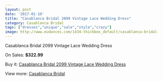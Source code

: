 ```yaml
---
layout: post
date: '2017-01-10'
title: "Casablanca Bridal 2099 Vintage Lace Wedding Dress"
category: Casablanca Bridal
tags: ["dresses","unique","sale","style","crazy"]
image: http://www.eudances.com/1434-thickbox_default/casablanca-bridal-2099-vintage-lace-wedding-dress.jpg
---
```

Casablanca Bridal 2099 Vintage Lace Wedding Dress

On Sales: **$322.99**
<a href="https://www.eudances.com/en/casablanca-bridal/504-casablanca-bridal-2099-vintage-lace-wedding-dress.html"><amp-img layout="responsive" width="600" height="600" src="//www.eudances.com/1434-thickbox_default/casablanca-bridal-2099-vintage-lace-wedding-dress.jpg" alt="Casablanca Bridal 2099 Vintage Lace Wedding Dress 0" /></a>
<a href="https://www.eudances.com/en/casablanca-bridal/504-casablanca-bridal-2099-vintage-lace-wedding-dress.html"><amp-img layout="responsive" width="600" height="600" src="//www.eudances.com/1435-thickbox_default/casablanca-bridal-2099-vintage-lace-wedding-dress.jpg" alt="Casablanca Bridal 2099 Vintage Lace Wedding Dress 1" /></a>
<a href="https://www.eudances.com/en/casablanca-bridal/504-casablanca-bridal-2099-vintage-lace-wedding-dress.html"><amp-img layout="responsive" width="600" height="600" src="//www.eudances.com/1436-thickbox_default/casablanca-bridal-2099-vintage-lace-wedding-dress.jpg" alt="Casablanca Bridal 2099 Vintage Lace Wedding Dress 2" /></a>

Buy it: [Casablanca Bridal 2099 Vintage Lace Wedding Dress](https://www.eudances.com/en/casablanca-bridal/504-casablanca-bridal-2099-vintage-lace-wedding-dress.html "Casablanca Bridal 2099 Vintage Lace Wedding Dress")

View more: [Casablanca Bridal](https://www.eudances.com/en/4-casablanca-bridal "Casablanca Bridal")
